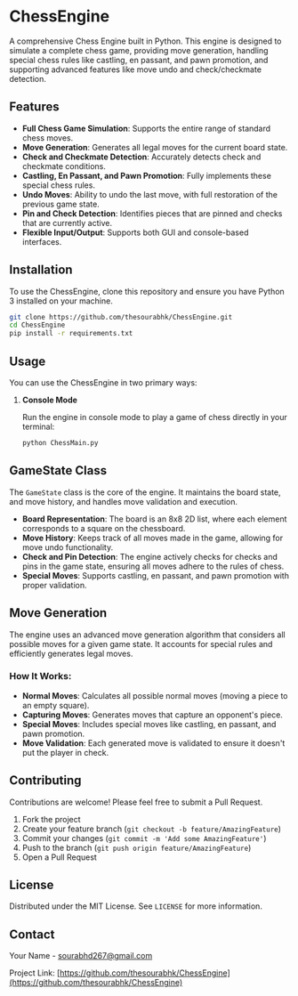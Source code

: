 # ChessEngine

A comprehensive Chess Engine built in Python. This engine is designed to simulate a complete chess game, providing move generation, handling special chess rules like castling, en passant, and pawn promotion, and supporting advanced features like move undo and check/checkmate detection.

## Features

- **Full Chess Game Simulation**: Supports the entire range of standard chess moves.
- **Move Generation**: Generates all legal moves for the current board state.
- **Check and Checkmate Detection**: Accurately detects check and checkmate conditions.
- **Castling, En Passant, and Pawn Promotion**: Fully implements these special chess rules.
- **Undo Moves**: Ability to undo the last move, with full restoration of the previous game state.
- **Pin and Check Detection**: Identifies pieces that are pinned and checks that are currently active.
- **Flexible Input/Output**: Supports both GUI and console-based interfaces.

## Installation

To use the ChessEngine, clone this repository and ensure you have Python 3 installed on your machine.

```bash
git clone https://github.com/thesourabhk/ChessEngine.git
cd ChessEngine
pip install -r requirements.txt
```

## Usage

You can use the ChessEngine in two primary ways:

1. **Console Mode**

   Run the engine in console mode to play a game of chess directly in your terminal:

   ```bash
   python ChessMain.py

## GameState Class

The `GameState` class is the core of the engine. It maintains the board state, and move history, and handles move validation and execution.

- **Board Representation**: The board is an 8x8 2D list, where each element corresponds to a square on the chessboard.
- **Move History**: Keeps track of all moves made in the game, allowing for move undo functionality.
- **Check and Pin Detection**: The engine actively checks for checks and pins in the game state, ensuring all moves adhere to the rules of chess.
- **Special Moves**: Supports castling, en passant, and pawn promotion with proper validation.

## Move Generation

The engine uses an advanced move generation algorithm that considers all possible moves for a given game state. It accounts for special rules and efficiently generates legal moves.

### How It Works:

- **Normal Moves**: Calculates all possible normal moves (moving a piece to an empty square).
- **Capturing Moves**: Generates moves that capture an opponent's piece.
- **Special Moves**: Includes special moves like castling, en passant, and pawn promotion.
- **Move Validation**: Each generated move is validated to ensure it doesn't put the player in check.

## Contributing

Contributions are welcome! Please feel free to submit a Pull Request.

1. Fork the project
2. Create your feature branch (`git checkout -b feature/AmazingFeature`)
3. Commit your changes (`git commit -m 'Add some AmazingFeature'`)
4. Push to the branch (`git push origin feature/AmazingFeature`)
5. Open a Pull Request

## License

Distributed under the MIT License. See `LICENSE` for more information.

## Contact

Your Name - [sourabhd267@gmail.com](mailto:sourabhd267@gmail.com)

Project Link: [https://github.com/thesourabhk/ChessEngine](https://github.com/thesourabhk/ChessEngine)



